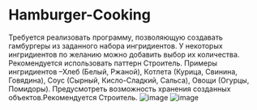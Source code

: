# Hamburger-Cooking
Требуется реализовать программу, позволяющую создавать гамбургеры из заданного  набора  ингридиентов.  У  некоторых  ингридиентов  по  желанию можно   добавить   выбор   их   количества.   Рекомендуется   использовать паттерн  Строитель.  Примеры  ингридиентов –Хлеб  (Белый,  Ржаной), Котлета  (Курица,  Свинина,  Говядина),  Соус  (Сырный,  Кисло-Сладкий, Сальса),   Овощи   (Огурцы,   Помидоры). Предусмотреть   возможность хранения созданных объектов.Рекомендуется Строитель.
![image](https://user-images.githubusercontent.com/46680747/158868316-cbb50686-730e-4e9f-967a-d02dc529eb96.png)
![image](https://user-images.githubusercontent.com/46680747/158868607-fb8ad72b-8e47-4e63-b6a6-481672f89e63.png)

